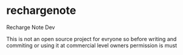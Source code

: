 rechargenote
============

Recharge Note Dev

This is not an open source project for evryone so before writing and commiting or using it at commercial level owners permission is must

